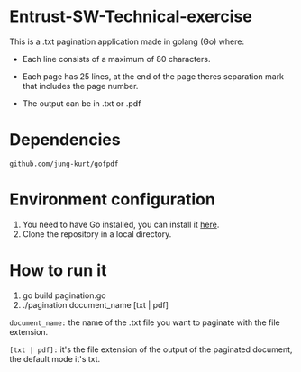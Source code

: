 # Entrust-SW-Technical-exercise


This is a .txt pagination application made in golang (Go) where: 

  -	Each line consists of a maximum of 80 characters.

  - Each page has 25 lines, at the end of the page theres separation mark that includes the page number.

  - The output can be in .txt or .pdf


# Dependencies

`github.com/jung-kurt/gofpdf`

# Environment configuration

1. You need to have Go installed, you can install it [here](https://go.dev/doc/install).
2. Clone the repository in a local directory.


# How to run it 

1. go build pagination.go
2. ./pagination document_name [txt | pdf]

`document_name:` the name of the .txt file you want to paginate with the file extension.

`[txt | pdf]:` it's the file extension of the output of the paginated document, the default mode it's txt.

